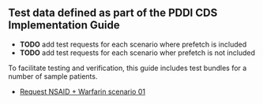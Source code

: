 
## Test data defined as part of the PDDI CDS Implementation Guide

* **TODO** add test requests for each scenario where prefetch is included
* **TODO** add test requests for each scenario wher prefetch is not included

To facilitate testing and verification, this guide includes test bundles for a number of sample patients.

* [Request NSAID + Warfarin scenario 01](requests/request-warfarin-nsaid-scenario-01.json)